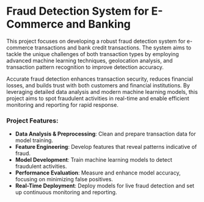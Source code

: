 # Fraud Detection System for E-Commerce and Banking

This project focuses on developing a robust fraud detection system for e-commerce transactions and bank credit transactions. The system aims to tackle the unique challenges of both transaction types by employing advanced machine learning techniques, geolocation analysis, and transaction pattern recognition to improve detection accuracy.

Accurate fraud detection enhances transaction security, reduces financial losses, and builds trust with both customers and financial institutions. By leveraging detailed data analysis and modern machine learning models, this project aims to spot fraudulent activities in real-time and enable efficient monitoring and reporting for rapid response.

### Project Features:
- **Data Analysis & Preprocessing**: Clean and prepare transaction data for model training.
- **Feature Engineering**: Develop features that reveal patterns indicative of fraud.
- **Model Development**: Train machine learning models to detect fraudulent activities.
- **Performance Evaluation**: Measure and enhance model accuracy, focusing on minimizing false positives.
- **Real-Time Deployment**: Deploy models for live fraud detection and set up continuous monitoring and reporting.
